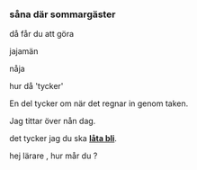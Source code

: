 ### såna där sommargäster

då får du att göra

jajamän

nåja

hur då 'tycker'

En del tycker om när det regnar in genom taken.

Jag tittar över nån dag.

det tycker jag du ska **[låta bli](https://en.wiktionary.org/wiki/l%C3%A5ta_bli#Verb)**.

hej lärare , hur mår du ?

<!--stackedit_data:
eyJoaXN0b3J5IjpbLTUzMzA5MjkxMiwtNjY4OTc2NjE0LDE1Nj
I2MzUwOTgsLTE3ODA1NTY5MTcsMTk5ODcwOTQwMSwtODg1NTE2
Mzc0XX0=
-->
